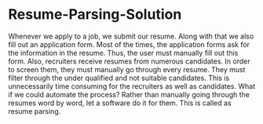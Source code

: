 # Resume-Parsing-Solution
Whenever we apply to a job, we submit our resume. Along with that we also fill out an application form. Most of the times, the application forms ask for the information in the resume. Thus, the user must manually fill out this form. Also, recruiters receive resumes from numerous candidates. In order to screen them, they must manually go through every resume. They must filter through the under qualified and not suitable candidates. This is unnecessarily time consuming for the recruiters as well as candidates. What if we could automate the process? Rather than manually going through the resumes word by word, let a software do it for them. This is called as resume parsing.
